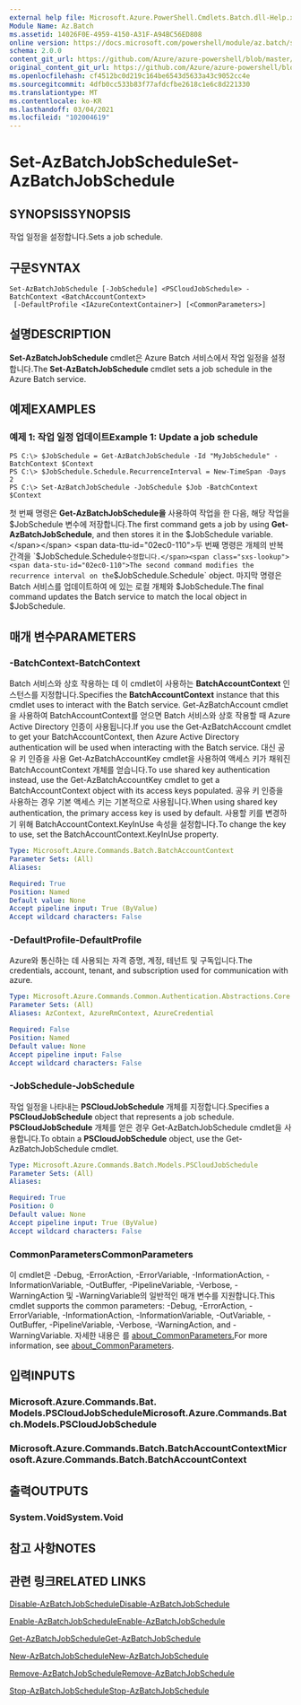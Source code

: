 ```yaml
---
external help file: Microsoft.Azure.PowerShell.Cmdlets.Batch.dll-Help.xml
Module Name: Az.Batch
ms.assetid: 14026F0E-4959-4150-A31F-A94BC56ED808
online version: https://docs.microsoft.com/powershell/module/az.batch/set-azbatchjobschedule
schema: 2.0.0
content_git_url: https://github.com/Azure/azure-powershell/blob/master/src/Batch/Batch/help/Set-AzBatchJobSchedule.md
original_content_git_url: https://github.com/Azure/azure-powershell/blob/master/src/Batch/Batch/help/Set-AzBatchJobSchedule.md
ms.openlocfilehash: cf4512bc0d219c164be6543d5633a43c9052cc4e
ms.sourcegitcommit: 4dfb0cc533b83f77afdcfbe2618c1e6c8d221330
ms.translationtype: MT
ms.contentlocale: ko-KR
ms.lasthandoff: 03/04/2021
ms.locfileid: "102004619"
---
```

# <span data-ttu-id="02ec0-101">Set-AzBatchJobSchedule</span><span class="sxs-lookup"><span data-stu-id="02ec0-101">Set-AzBatchJobSchedule</span></span>

## <span data-ttu-id="02ec0-102">SYNOPSIS</span><span class="sxs-lookup"><span data-stu-id="02ec0-102">SYNOPSIS</span></span>
<span data-ttu-id="02ec0-103">작업 일정을 설정합니다.</span><span class="sxs-lookup"><span data-stu-id="02ec0-103">Sets a job schedule.</span></span>

## <span data-ttu-id="02ec0-104">구문</span><span class="sxs-lookup"><span data-stu-id="02ec0-104">SYNTAX</span></span>

```
Set-AzBatchJobSchedule [-JobSchedule] <PSCloudJobSchedule> -BatchContext <BatchAccountContext>
 [-DefaultProfile <IAzureContextContainer>] [<CommonParameters>]
```

## <span data-ttu-id="02ec0-105">설명</span><span class="sxs-lookup"><span data-stu-id="02ec0-105">DESCRIPTION</span></span>
<span data-ttu-id="02ec0-106">**Set-AzBatchJobSchedule** cmdlet은 Azure Batch 서비스에서 작업 일정을 설정합니다.</span><span class="sxs-lookup"><span data-stu-id="02ec0-106">The **Set-AzBatchJobSchedule** cmdlet sets a job schedule in the Azure Batch service.</span></span>

## <span data-ttu-id="02ec0-107">예제</span><span class="sxs-lookup"><span data-stu-id="02ec0-107">EXAMPLES</span></span>

### <span data-ttu-id="02ec0-108">예제 1: 작업 일정 업데이트</span><span class="sxs-lookup"><span data-stu-id="02ec0-108">Example 1: Update a job schedule</span></span>
```
PS C:\> $JobSchedule = Get-AzBatchJobSchedule -Id "MyJobSchedule" -BatchContext $Context
PS C:\> $JobSchedule.Schedule.RecurrenceInterval = New-TimeSpan -Days 2
PS C:\> Set-AzBatchJobSchedule -JobSchedule $Job -BatchContext $Context
```

<span data-ttu-id="02ec0-109">첫 번째 명령은 **Get-AzBatchJobSchedule을** 사용하여 작업을 한 다음, 해당 작업을 $JobSchedule 변수에 저장합니다.</span><span class="sxs-lookup"><span data-stu-id="02ec0-109">The first command gets a job by using **Get-AzBatchJobSchedule**, and then stores it in the $JobSchedule variable.</span></span>
<span data-ttu-id="02ec0-110">두 번째 명령은 개체의 반복 간격을 `$JobSchedule.Schedule` 수정합니다.</span><span class="sxs-lookup"><span data-stu-id="02ec0-110">The second command modifies the recurrence interval on the `$JobSchedule.Schedule` object.</span></span>
<span data-ttu-id="02ec0-111">마지막 명령은 Batch 서비스를 업데이트하여 에 있는 로컬 개체와 $JobSchedule.</span><span class="sxs-lookup"><span data-stu-id="02ec0-111">The final command updates the Batch service to match the local object in $JobSchedule.</span></span>

## <span data-ttu-id="02ec0-112">매개 변수</span><span class="sxs-lookup"><span data-stu-id="02ec0-112">PARAMETERS</span></span>

### <span data-ttu-id="02ec0-113">-BatchContext</span><span class="sxs-lookup"><span data-stu-id="02ec0-113">-BatchContext</span></span>
<span data-ttu-id="02ec0-114">Batch 서비스와 상호 작용하는 데 이 cmdlet이 사용하는 **BatchAccountContext** 인스턴스를 지정합니다.</span><span class="sxs-lookup"><span data-stu-id="02ec0-114">Specifies the **BatchAccountContext** instance that this cmdlet uses to interact with the Batch service.</span></span>
<span data-ttu-id="02ec0-115">Get-AzBatchAccount cmdlet을 사용하여 BatchAccountContext를 얻으면 Batch 서비스와 상호 작용할 때 Azure Active Directory 인증이 사용됩니다.</span><span class="sxs-lookup"><span data-stu-id="02ec0-115">If you use the Get-AzBatchAccount cmdlet to get your BatchAccountContext, then Azure Active Directory authentication will be used when interacting with the Batch service.</span></span> <span data-ttu-id="02ec0-116">대신 공유 키 인증을 사용 Get-AzBatchAccountKey cmdlet을 사용하여 액세스 키가 채워진 BatchAccountContext 개체를 얻습니다.</span><span class="sxs-lookup"><span data-stu-id="02ec0-116">To use shared key authentication instead, use the Get-AzBatchAccountKey cmdlet to get a BatchAccountContext object with its access keys populated.</span></span> <span data-ttu-id="02ec0-117">공유 키 인증을 사용하는 경우 기본 액세스 키는 기본적으로 사용됩니다.</span><span class="sxs-lookup"><span data-stu-id="02ec0-117">When using shared key authentication, the primary access key is used by default.</span></span> <span data-ttu-id="02ec0-118">사용할 키를 변경하기 위해 BatchAccountContext.KeyInUse 속성을 설정합니다.</span><span class="sxs-lookup"><span data-stu-id="02ec0-118">To change the key to use, set the BatchAccountContext.KeyInUse property.</span></span>

```yaml
Type: Microsoft.Azure.Commands.Batch.BatchAccountContext
Parameter Sets: (All)
Aliases:

Required: True
Position: Named
Default value: None
Accept pipeline input: True (ByValue)
Accept wildcard characters: False
```

### <span data-ttu-id="02ec0-119">-DefaultProfile</span><span class="sxs-lookup"><span data-stu-id="02ec0-119">-DefaultProfile</span></span>
<span data-ttu-id="02ec0-120">Azure와 통신하는 데 사용되는 자격 증명, 계정, 테넌트 및 구독입니다.</span><span class="sxs-lookup"><span data-stu-id="02ec0-120">The credentials, account, tenant, and subscription used for communication with azure.</span></span>

```yaml
Type: Microsoft.Azure.Commands.Common.Authentication.Abstractions.Core.IAzureContextContainer
Parameter Sets: (All)
Aliases: AzContext, AzureRmContext, AzureCredential

Required: False
Position: Named
Default value: None
Accept pipeline input: False
Accept wildcard characters: False
```

### <span data-ttu-id="02ec0-121">-JobSchedule</span><span class="sxs-lookup"><span data-stu-id="02ec0-121">-JobSchedule</span></span>
<span data-ttu-id="02ec0-122">작업 일정을 나타내는 **PSCloudJobSchedule** 개체를 지정합니다.</span><span class="sxs-lookup"><span data-stu-id="02ec0-122">Specifies a **PSCloudJobSchedule** object that represents a job schedule.</span></span>
<span data-ttu-id="02ec0-123">**PSCloudJobSchedule** 개체를 얻은 경우 Get-AzBatchJobSchedule cmdlet을 사용합니다.</span><span class="sxs-lookup"><span data-stu-id="02ec0-123">To obtain a **PSCloudJobSchedule** object, use the Get-AzBatchJobSchedule cmdlet.</span></span>

```yaml
Type: Microsoft.Azure.Commands.Batch.Models.PSCloudJobSchedule
Parameter Sets: (All)
Aliases:

Required: True
Position: 0
Default value: None
Accept pipeline input: True (ByValue)
Accept wildcard characters: False
```

### <span data-ttu-id="02ec0-124">CommonParameters</span><span class="sxs-lookup"><span data-stu-id="02ec0-124">CommonParameters</span></span>
<span data-ttu-id="02ec0-125">이 cmdlet은 -Debug, -ErrorAction, -ErrorVariable, -InformationAction, -InformationVariable, -OutBuffer, -PipelineVariable, -Verbose, -WarningAction 및 -WarningVariable의 일반적인 매개 변수를 지원합니다.</span><span class="sxs-lookup"><span data-stu-id="02ec0-125">This cmdlet supports the common parameters: -Debug, -ErrorAction, -ErrorVariable, -InformationAction, -InformationVariable, -OutVariable, -OutBuffer, -PipelineVariable, -Verbose, -WarningAction, and -WarningVariable.</span></span> <span data-ttu-id="02ec0-126">자세한 내용은 를 [about_CommonParameters.](http://go.microsoft.com/fwlink/?LinkID=113216)</span><span class="sxs-lookup"><span data-stu-id="02ec0-126">For more information, see [about_CommonParameters](http://go.microsoft.com/fwlink/?LinkID=113216).</span></span>

## <span data-ttu-id="02ec0-127">입력</span><span class="sxs-lookup"><span data-stu-id="02ec0-127">INPUTS</span></span>

### <span data-ttu-id="02ec0-128">Microsoft.Azure.Commands.Bat. Models.PSCloudJobSchedule</span><span class="sxs-lookup"><span data-stu-id="02ec0-128">Microsoft.Azure.Commands.Batch.Models.PSCloudJobSchedule</span></span>

### <span data-ttu-id="02ec0-129">Microsoft.Azure.Commands.Batch.BatchAccountContext</span><span class="sxs-lookup"><span data-stu-id="02ec0-129">Microsoft.Azure.Commands.Batch.BatchAccountContext</span></span>

## <span data-ttu-id="02ec0-130">출력</span><span class="sxs-lookup"><span data-stu-id="02ec0-130">OUTPUTS</span></span>

### <span data-ttu-id="02ec0-131">System.Void</span><span class="sxs-lookup"><span data-stu-id="02ec0-131">System.Void</span></span>

## <span data-ttu-id="02ec0-132">참고 사항</span><span class="sxs-lookup"><span data-stu-id="02ec0-132">NOTES</span></span>

## <span data-ttu-id="02ec0-133">관련 링크</span><span class="sxs-lookup"><span data-stu-id="02ec0-133">RELATED LINKS</span></span>

[<span data-ttu-id="02ec0-134">Disable-AzBatchJobSchedule</span><span class="sxs-lookup"><span data-stu-id="02ec0-134">Disable-AzBatchJobSchedule</span></span>](./Disable-AzBatchJobSchedule.md)

[<span data-ttu-id="02ec0-135">Enable-AzBatchJobSchedule</span><span class="sxs-lookup"><span data-stu-id="02ec0-135">Enable-AzBatchJobSchedule</span></span>](./Enable-AzBatchJobSchedule.md)

[<span data-ttu-id="02ec0-136">Get-AzBatchJobSchedule</span><span class="sxs-lookup"><span data-stu-id="02ec0-136">Get-AzBatchJobSchedule</span></span>](./Get-AzBatchJobSchedule.md)

[<span data-ttu-id="02ec0-137">New-AzBatchJobSchedule</span><span class="sxs-lookup"><span data-stu-id="02ec0-137">New-AzBatchJobSchedule</span></span>](./New-AzBatchJobSchedule.md)

[<span data-ttu-id="02ec0-138">Remove-AzBatchJobSchedule</span><span class="sxs-lookup"><span data-stu-id="02ec0-138">Remove-AzBatchJobSchedule</span></span>](./Remove-AzBatchJobSchedule.md)

[<span data-ttu-id="02ec0-139">Stop-AzBatchJobSchedule</span><span class="sxs-lookup"><span data-stu-id="02ec0-139">Stop-AzBatchJobSchedule</span></span>](./Stop-AzBatchJobSchedule.md)


